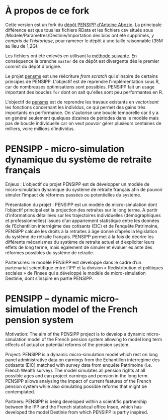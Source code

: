 À propos de ce fork
===================

Cette version est un fork du [dépôt PENSIPP d'Antoine
Abozio](https://github.com/abozio/PENSIPP). La principale différence est
que tous les fichiers RData et les fichiers csv situés sous
/Modele/Parametres/Destinie/Importation des bios ont été supprimés, *y
compris de l'historique*, pour ramener le dépôt à une taille raisonnable
(35M au lieu de 1,2G). 

Les fichiers ont été enlevés en utilisant la [méthode
suivante](https://chataignon.com/git_rm.html). En conséquence la branche
``master`` de ce dépôt est divergente dès le premier commit du dépôt
d'origine.

Le projet [pensms](https://github.com/philippechataignon/pensms) est une
réécriture *from scratch* qui s'inspire de certains principes de
PENSIPP.  L'objectif est de reprendre l'implémentation sous R, car de
nombreuses optimisations sont possibles. PENSIPP fait un usage important
des boucles ``for`` dont on sait qu'elles sont peu performantes en R.

L'objectif de [pensms](https://github.com/philippechataignon/pensms) est
de reprendre les travaux existants en *vectorisant* les fonctions
concernant les individus, ce qui permet des gains très importants en
performance. On s'autorise une boucle temporelle car il y a en général
seulement quelques dizaines de périodes dans le modèle mais pas de
boucle individuelle car on veut pouvoir gérer plusieurs centaines de
milliers, voire millions d'individus.

PENSIPP - micro-simulation dynamique du système de retraite français
====================================================================

Enjeux : L’objectif du projet PENSIPP est de développer un modèle de
micro-simulation dynamique du système de retraite français afin de
pouvoir simuler l’impact de réformes passées ou potentielles du système.

Présentation du projet : PENSIPP est un modèle de micro-simulation dont
l’objectif principal est la projection des retraites sur le long terme.
A partir d’informations détaillées sur les trajectoires individuelles
(démographiques et professionnelles) issues d’un appariement statistique
entre les données de l’Echantillon interrégime des cotisants (EIC) et de
l’enquête Patrimoine, PENSIPP calcule les droits à la retraites à âge
donné d’après la législation du système de retraite français. PENSIPP
permet à la fois de décrire les différents mécanismes du système de
retraite actuel et d’expliciter leurs effets de long terme, mais
également de simuler et évaluer ex ante des réformes possibles du
système de retraite.

Partenaires: le modèle PENSIPP est développé dans le cadre d’un
partenariat scientifique entre l’IPP et la division « Redistribution et
politiques sociales » de l’Insee qui a développé le modèle de
micro-simulation Destinie, dont s’inspire en partie PENSIPP.

PENSIPP – dynamic micro-simulation model of the French pension system
=====================================================================

Motivation: The aim of the PENSIPP project is to develop a dynamic
micro-simulation model of the French pension system allowing to model
long term effects of actual or potential reforms of the pension system.

Project: PENSIPP is a dynamic micro-simulation model which rest on long
panel administrative data on earnings from the Echantillon interregime
des cotisants (EIC) matched with survey data from enquête Patrimoine
(i.e. French Wealth survey). The model simulates all pension rights at
all possible ages and can project earnings and pension in the long term.
PENSIPP allows analysing the impact of current features of the French
pension system while also simulating possible reforms that might be
contemplated.

Partners: PENSIPP is being developed within a scientific partnership
between the IPP and the French statistical office Insee, which has
developed the model Destinie from which PENSIPP is partly inspired.
